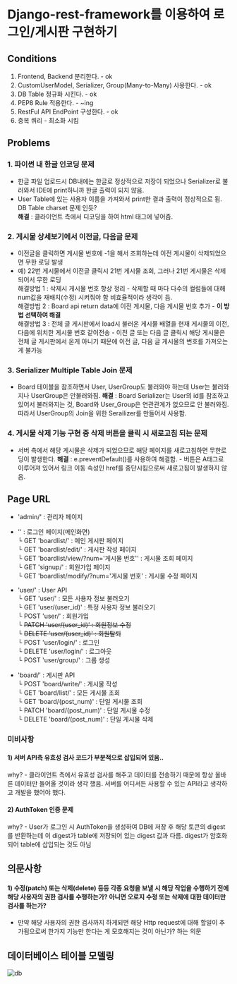 # Django-rest-framework를 이용하여 로그인/게시판 구현하기

## Conditions
1. Frontend, Backend 분리한다. - ok
2. CustomUserModel, Serializer, Group(Many-to-Many) 사용한다. - ok
3. DB Table 정규화 시킨다. - ok
4. PEP8 Rule 적용한다. - ~ing
5. RestFul API EndPoint 구성한다. - ok
6. 중복 쿼리 - 최소화 시킴


## Problems
### 1. 파이썬 내 한글 인코딩 문제
- 한글 파일 업로드시 DB내에는 한글로 정상적으로 저장이 되었으나 Serializer로 불러와서 IDE에 print하니까 한글 출력이 되지 않음.
- User Table에 있는 사용자 이름을 가져와서 print한 결과 출력이 정상적으로 됨. DB Table charset 문제 인듯?
<strong><br>해결</strong> : 클라이언트 측에서 디코딩을 하여 html 태그에 넣어즘.
  
### 2. 게시물 상세보기에서 이전글, 다음글 문제
- 이전글을 클릭하면 게시물 번호에 -1을 해서 조회하는데 이전 게시물이 삭제되었으면 무한 로딩 발생
- 예) 22번 게시물에서 이전글 클릭시 21번 게시물 조회, 그러나 21번 게시물은 삭제되어서 무한 로딩
<br>해결방법 1 : 삭제시 게시물 번호 항상 정리 - 삭제할 때 마다 다수의 컬럼들에 대해 num값을 재배치(수정) 시켜줘야 함 비효율적이라 생각이 듬.
<br>해결방법 2 : Board api return data에 이전 게시물, 다음 게시물 번호 추가 - <strong>이 방법 선택하여 해결</strong>
<br>해결방법 3 : 전체 글 게시판에서 load시 불러온 게시물 배열을 현재 게시물의 이전, 다음에 위치한 게시물 번호 같이전송 - 이전 글 또는 다음 글 클릭시 해당 게시물은 전체 글 게시판에서 온게 아니기 때문에 이전 글, 다음 글 게시물의 번호를 가져오는게 불가능

### 3. Serializer Multiple Table Join 문제
- Board 테이블을 참조하면서 User, UserGroup도 불러와야 하는데 User는 불러와지나 UserGroup은 안불러와짐.
<strong>해결</strong> : Board Serializer는 User의 id를 참조하고 있어서 불러와지는 것, Board와 User_Group은 연관관계가 없으므로 안 불러와짐. 따라서 UserGroup의 Join을 위한 Serailizer를 만들어서 사용함.
  
### 4. 게시물 삭제 기능 구현 중 삭제 버튼을 클릭 시 새로고침 되는 문제
- 서버 측에서 해당 게시물은 삭제가 되었으므로 해당 페이지를 새로고침하면 무한로딩이 발생한다.
<strong>해결</strong> : e.preventDefault()를 사용하여 해결함. - 버튼은 A태그로 이루어져 있어서 링크 이동 속성인 href를 중단시킴으로써 새로고침이 발생하지 않음. 
  

## Page URL
- 'admin/' : 관리자 페이지
- '' : 로그인 페이지(메인화면)
  <br> └ GET 'boardlist/' : 메인 게시판 페이지
  <br> └ GET 'boardlist/edit/' : 게시판 작성 페이지
  <br> └ GET 'boardlist/view/?num='게시물 번호'' : 게시물 조회 페이지
  <br> └ GET 'signup/' : 회원가입 페이지
  <br> └ GET 'boardlist/modify/?num='게시물 번호' : 게시물 수정 페이지
  
- 'user/' : User API
  <br> └ GET 'user/' : 모든 사용자 정보 불러오기 
  <br> └ GET 'user/(user_id)' : 특정 사용자 정보 불러오기
  <br> └ POST 'user/' : 회원가입 
  <br> └ ~~PATCH 'user/(user_id)' : 회원정보 수정~~
  <br> └ ~~DELETE 'user/(user_id)' : 회원탈퇴~~
  <br> └ POST 'user/login/' : 로그인
  <br> └ DELETE 'user/login/' : 로그아웃 
  <br> └ POST 'user/group/' : 그룹 생성 
  <br> 

- 'board/' : 게시판 API
  <br> └ POST 'board/write/' : 게시물 작성
  <br> └ GET 'board/list/' : 모든 게시물 조회
  <br> └ GET 'board/(post_num)' : 단일 게시물 조회
  <br> └ PATCH 'board/(post_num)' : 단일 게시물 수정
  <br> └ DELETE 'board/(post_num)' : 단일 게시물 삭제

  
### 미비사항
#### 1) 서버 API측 유효성 검사 코드가 부분적으로 삽입되어 있음..
why? - 클라이언트 측에서 유효성 검사를 해주고 데이터를 전송하기 때문에 항상 올바른 데이터만 들어올 것이라 생각 했음. 서버를 어디서든 사용할 수 있는 API라고 생각하고 개발을 했어야 했다.
#### 2) AuthToken 인증 문제
why? - User가 로그인 시 AuthToken을 생성하여 DB에 저장 후 해당 토큰의 digest를 반환하는데 이 digest가 table에 저장되어 있는 digest 값과 다름. digest가 암호화되어 table에 삽입되는 것도 아님

## 의문사항
#### 1) 수정(patch) 또는 삭제(delete) 등등 각종 요청을 보낼 시 해당 작업을 수행하기 전에 해당 사용자의 권한 검사를 수행하는가? 아니면 오로지 수정 또는 삭제에 대한 데이터만 검사를 하는가?
- 만약 해당 사용자의 권한 검사까지 하게되면 해당 Http request에 대해 할일이 추가됨으로써 한가지 기능만 한다는 게 모호해지는 것이 아닌가? 하는 의문


## 데이터베이스 테이블 모델링
![db](https://user-images.githubusercontent.com/38898759/103713779-7e0dfc80-5000-11eb-8286-8af11633f4d0.png)
